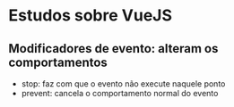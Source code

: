 # Estudos sobre VueJS

## Modificadores de evento: alteram os comportamentos
- stop: faz com que o evento não execute naquele ponto
- prevent: cancela o comportamento normal do evento


